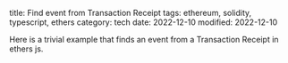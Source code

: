 title: Find event from Transaction Receipt
tags: ethereum, solidity, typescript, ethers
category: tech
date: 2022-12-10
modified: 2022-12-10

Here is a trivial example that finds an event from a Transaction Receipt in ethers js.

<script src="https://gist.github.com/jac18281828/e2fc883249b030b3a7dae5c0bbe475fd.js"></script>
